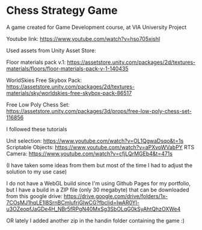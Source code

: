 # Chess Strategy Game
 A game created for Game Development course, at VIA University Project

Youtube link: https://www.youtube.com/watch?v=hso705xishI

Used assets from Unity Asset Store:

Floor materials pack v.1: https://assetstore.unity.com/packages/2d/textures-materials/floors/floor-materials-pack-v-1-140435

WorldSkies Free Skybox Pack: 
https://assetstore.unity.com/packages/2d/textures-materials/sky/worldskies-free-skybox-pack-86517

Free Low Poly Chess Set:
https://assetstore.unity.com/packages/3d/props/free-low-poly-chess-set-116856



I followed these tutorials

Unit selection: https://www.youtube.com/watch?v=OL1QgwaDsqo&t=1s
Scriptable Objects: https://www.youtube.com/watch?v=aPXvoWVabPY
RTS Camera: https://www.youtube.com/watch?v=cfjLQrMGEb4&t=471s

(I have taken some ideas from them but most of the time I had to adjust the solution to my use case)

I do not have a WebGL build since I'm using Github Pages for my portfolio, but I have a build in a ZIP file (only 30 megabyte) that can be downloaded from this google drive:
https://drive.google.com/drive/folders/1x-7COsMJ1hqLE1l8SrnBCmlufrjGIwCG?fbclid=IwAR0Yl-u3OZeopfJaGDe4H_NBr5fRPgN40MxSg3SbOLqG0kSyAhtQhzOXWe4

OR lately I added another zip in the handin folder containing the game :)
